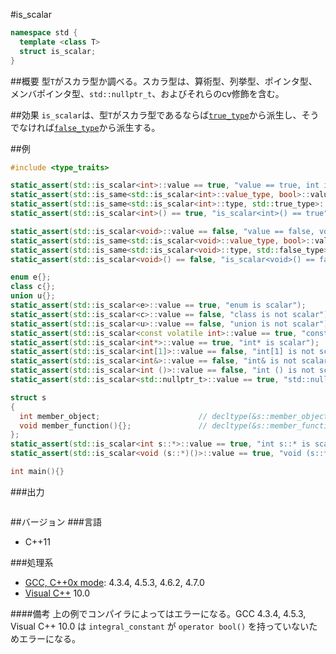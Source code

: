 #is_scalar
```cpp
namespace std {
  template <class T>
  struct is_scalar;
}
```

##概要
型`T`がスカラ型か調べる。スカラ型は、算術型、列挙型、ポインタ型、メンバポインタ型、`std::nullptr_t`、およびそれらのcv修飾を含む。


##効果
`is_scalar`は、型`T`がスカラ型であるならば[`true_type`](./integral_constant-true_type-false_type.md)から派生し、そうでなければ[`false_type`](./integral_constant-true_type-false_type.md)から派生する。


##例
```cpp
#include <type_traits>

static_assert(std::is_scalar<int>::value == true, "value == true, int is scalar");
static_assert(std::is_same<std::is_scalar<int>::value_type, bool>::value, "value_type == bool");
static_assert(std::is_same<std::is_scalar<int>::type, std::true_type>::value, "type == true_type");
static_assert(std::is_scalar<int>() == true, "is_scalar<int>() == true");

static_assert(std::is_scalar<void>::value == false, "value == false, void is not scalar");
static_assert(std::is_same<std::is_scalar<void>::value_type, bool>::value, "value_type == bool");
static_assert(std::is_same<std::is_scalar<void>::type, std::false_type>::value, "type == false_type");
static_assert(std::is_scalar<void>() == false, "is_scalar<void>() == false");

enum e{};
class c{};
union u{};
static_assert(std::is_scalar<e>::value == true, "enum is scalar");
static_assert(std::is_scalar<c>::value == false, "class is not scalar");
static_assert(std::is_scalar<u>::value == false, "union is not scalar");
static_assert(std::is_scalar<const volatile int>::value == true, "const volatile int is scalar");
static_assert(std::is_scalar<int*>::value == true, "int* is scalar");
static_assert(std::is_scalar<int[1]>::value == false, "int[1] is not scalar");
static_assert(std::is_scalar<int&>::value == false, "int& is not scalar");
static_assert(std::is_scalar<int ()>::value == false, "int () is not scalar");
static_assert(std::is_scalar<std::nullptr_t>::value == true, "std::nullptr_t is scalar");

struct s
{
  int member_object;                      // decltype(&s::member_object) は int s::*
  void member_function(){};               // decltype(&s::member_function) は void (s::*)()
};
static_assert(std::is_scalar<int s::*>::value == true, "int s::* is scalar");
static_assert(std::is_scalar<void (s::*)()>::value == true, "void (s::*)() is scalar");

int main(){}
```

###出力
```
```

##バージョン
###言語
- C++11

###処理系
- [GCC, C++0x mode](/implementation#gcc.md): 4.3.4, 4.5.3, 4.6.2, 4.7.0
- [Visual C++](/implementation#visual_cpp.md) 10.0

####備考
上の例でコンパイラによってはエラーになる。GCC 4.3.4, 4.5.3, Visual C++ 10.0 は `integral_constant` が `operator bool()` を持っていないためエラーになる。

